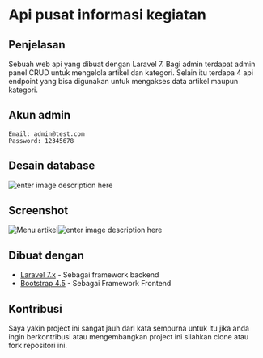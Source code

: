 # Api pusat informasi kegiatan

## Penjelasan

Sebuah web api yang dibuat dengan Laravel 7. Bagi admin terdapat admin panel CRUD untuk mengelola artikel dan kategori. Selain itu terdapa 4 api endpoint yang bisa digunakan untuk mengakses data artikel maupun kategori.

## Akun admin

    Email: admin@test.com
    Password: 12345678

## Desain database

![enter image description here](https://rawcdn.githack.com/muhyulianto/API-pusat-informasi-kegiatan/b99741d5997ec1ff102b1b402b1f3ee99545ba4b/screenshot/Design%20database.png)

## Screenshot

![Menu artikel](https://rawcdn.githack.com/muhyulianto/API-pusat-informasi-kegiatan/b1c2d90619074cc7d012ff26cff46158b0a889cf/screenshot/Screenshot1.png)![enter image description here](https://rawcdn.githack.com/muhyulianto/API-pusat-informasi-kegiatan/b1c2d90619074cc7d012ff26cff46158b0a889cf/screenshot/Screenshot2.png)

## Dibuat dengan

-   [Laravel 7.x](https://laravel.com/docs/7.x) - Sebagai framework backend
-   [Bootstrap 4.5](https://getbootstrap.com/) - Sebagai Framework Frontend

## Kontribusi

Saya yakin project ini sangat jauh dari kata sempurna untuk itu jika anda ingin berkontribusi atau mengembangkan project ini silahkan clone atau fork repositori ini.
